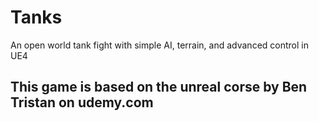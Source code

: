 # Tanks
An open world tank fight with simple AI, terrain, and advanced control in UE4
## This game is based on the unreal corse by Ben Tristan on udemy.com
